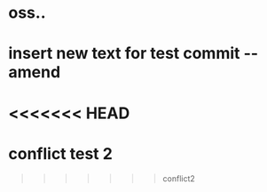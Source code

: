 # oss..
# insert new text for test commit --amend
<<<<<<< HEAD
=======
# conflict test 2
>>>>>>> conflict2
